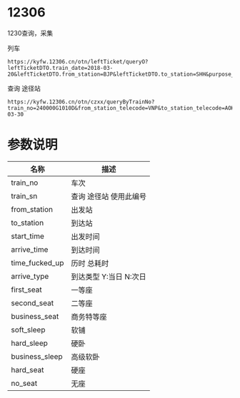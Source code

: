 # 12306
1230查询，采集

列车

    https://kyfw.12306.cn/otn/leftTicket/queryO?leftTicketDTO.train_date=2018-03-20&leftTicketDTO.from_station=BJP&leftTicketDTO.to_station=SHH&purpose_codes=ADULT

查询 途径站

    https://kyfw.12306.cn/otn/czxx/queryByTrainNo?train_no=240000G1010D&from_station_telecode=VNP&to_station_telecode=AOH&depart_date=2018-03-30

# 参数说明

名称 | 描述
---|---
train_no | 车次
train_sn | 查询 途径站 使用此编号
from_station | 出发站
to_station | 到达站
start_time | 出发时间
arrive_time | 到达时间
time_fucked_up | 历时 总耗时
arrive_type	| 到达类型 Y:当日 N:次日
first_seat | 一等座
second_seat | 二等座
business_seat | 商务特等座
soft_sleep | 软铺
hard_sleep | 硬卧
business_sleep | 高级软卧
hard_seat | 硬座
no_seat | 无座
